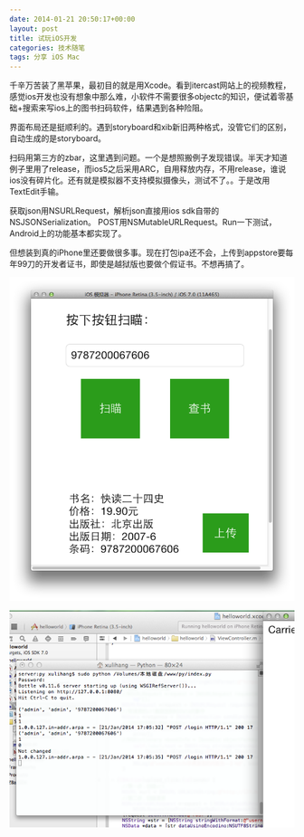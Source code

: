 ```yaml
---
date: 2014-01-21 20:50:17+00:00
layout: post
title: 试玩iOS开发
categories: 技术随笔
tags: 分享 iOS Mac
---
```


千辛万苦装了黑苹果，最初目的就是用Xcode。看到itercast网站上的视频教程，感觉ios开发也没有想象中那么难，小软件不需要很多objectc的知识，便试着零基础+搜索来写ios上的图书扫码软件，结果遇到各种险阻。

界面布局还是挺顺利的。遇到storyboard和xib新旧两种格式，没管它们的区别，自动生成的是storyboard。

扫码用第三方的zbar，这里遇到问题。一个是想照搬例子发现错误。半天才知道例子里用了release，而ios5之后采用ARC，自用释放内存，不用release，谁说ios没有碎片化。还有就是模拟器不支持模拟摄像头，测试不了。。于是改用TextEdit手输。

获取json用NSURLRequest，解析json直接用ios sdk自带的NSJSONSerialization。
POST用NSMutableURLRequest。Run一下测试，Android上的功能基本都实现了。

但想装到真的iPhone里还要做很多事。现在打包ipa还不会，上传到appstore要每年99刀的开发者证书，即使是越狱版也要做个假证书。不想再搞了。

![](/album/ios/1.png)

![](/album/ios/2.png)

